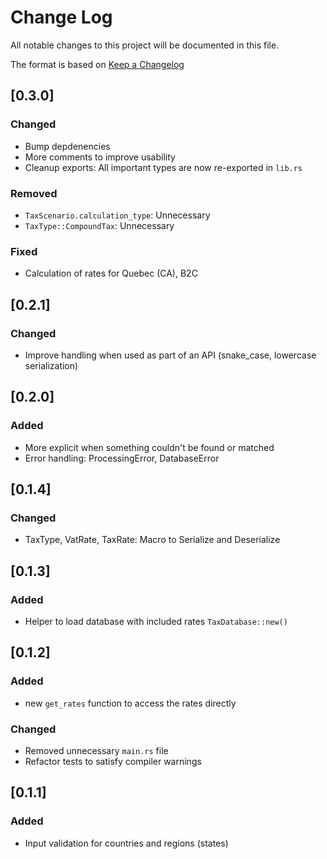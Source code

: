 # Change Log

All notable changes to this project will be documented in this file.

The format is based on [Keep a Changelog](http://keepachangelog.com/)

## [0.3.0]

### Changed

- Bump depdenencies
- More comments to improve usability
- Cleanup exports: All important types are now re-exported in `lib.rs`

### Removed

- `TaxScenario.calculation_type`: Unnecessary
- `TaxType::CompoundTax`: Unnecessary

### Fixed

- Calculation of rates for Quebec (CA), B2C

## [0.2.1]

### Changed

- Improve handling when used as part of an API (snake_case, lowercase serialization)

## [0.2.0]

### Added

- More explicit when something couldn't be found or matched
- Error handling: ProcessingError, DatabaseError

## [0.1.4]

### Changed

- TaxType, VatRate, TaxRate: Macro to Serialize and Deserialize

## [0.1.3]

### Added

- Helper to load database with included rates `TaxDatabase::new()`

## [0.1.2]

### Added

- new `get_rates` function to access the rates directly

### Changed

- Removed unnecessary `main.rs` file
- Refactor tests to satisfy compiler warnings

## [0.1.1]

### Added

- Input validation for countries and regions (states)